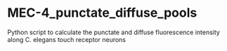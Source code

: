 # MEC-4_punctate_diffuse_pools
Python script to calculate the punctate and diffuse fluorescence intensity along C. elegans touch receptor neurons
